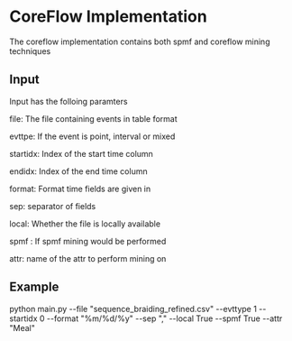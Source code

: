 # CoreFlow Implementation

The coreflow implementation contains both spmf and coreflow mining techniques

## Input

Input has the folloing paramters

file: The file containing events in table format

evttpe: If the event is point, interval or mixed

startidx: Index of the start time column

endidx: Index of the end time column

format: Format time fields are given in

sep: separator of fields

local: Whether the file is locally available

spmf : If spmf mining would be performed

attr: name of the attr to perform mining on

## Example

python main.py --file "sequence_braiding_refined.csv" --evttype 1 --startidx 0 --format "%m/%d/%y" --sep "," --local True --spmf True --attr "Meal"
